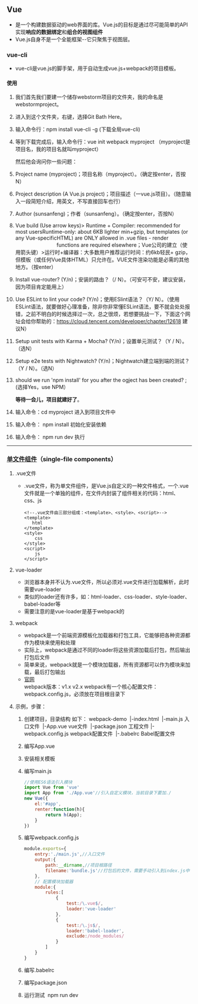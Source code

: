## Vue

* 是一个构建数据驱动的web界面的库。Vue.js的目标是通过尽可能简单的API实现**响应的数据绑定**和**组合的视图组件**
* Vue.js自身不是一个全能框架--它只聚焦于视图层。

### vue-cli

* vue-cli是vue.js的脚手架，用于自动生成vue.js+webpack的项目模板。

#### 使用

1. 我们首先我们要建一个储存webstorm项目的文件夹，我的命名是webstormproject。

2. 进入到这个文件夹，右键，选择Git Bath Here。

3. 输入命令行：npm install vue-cli -g (下载全局vue-cli)

4. 等到下载完成后，输入命令行：vue init webpack myproject  （myproject是项目名，我的项目名就叫myproject）

   然后他会询问你一些问题：

5. Project name (myproject)；项目名称（myproject）。（确定按enter，否按N） 

6. Project description (A Vue.js project)；项目描述（一vue.js项目）。（随意输入一段简短介绍，用英文，不写直接回车也行） 

7. Author (sunsanfeng)；作者（sunsanfeng）。（确定按enter，否按N） 

8. Vue build (Use arrow keys)> Runtime + Compiler: recommended for most usersRuntime-only: about 6KB lighter min+gzip, but templates (or any Vue-specificHTML) are ONLY allowed in .vue files - render 　　　　　　　　functions are required elsewhere；Vue公司的建立（使用箭头键）>运行时+编译器：大多数用户推荐运行时间：约6kb轻民+ gzip，但模板（或任何Vue具体HTML）只允许在。VUE文件渲染功能是必需的其他地方。（按enter） 

9. Install vue-router? (Y/n)；安装的路由？（/ N）。（可安可不安，建议安装，因为项目肯定能用上） 

10. Use ESLint to lint your code? (Y/n)；使用ESlint语法？（Y/ N）。（使用ESLint语法，就要做好心理准备，除非你非常懂ESLint语法，要不就会处处报错，之前不明白的时候选择过一次，总之很烦，若想要挑战一下，下面这个网址会给你帮助的：https://cloud.tencent.com/developer/chapter/12618        建议N） 

11. Setup unit tests with Karma + Mocha? (Y/n)；设置单元测试？（Y / N）。（选N） 

12. Setup e2e tests with Nightwatch? (Y/n)；Nightwatch建立端到端的测试？（Y / N）。（选N）

13. should we run 'npm install' for you after the ogject has been created? ;(选择Yes，use NPM）

    **等待一会儿，项目就建好了**。

14. 输入命令：cd myproject  进入到项目文件中

15. 输入命令： npm install  初始化安装依赖   

16. 输入命令： npm run dev  执行

---

### [单文件组件](https://www.cnblogs.com/yangguoe/p/9063912.html)（single-file components）

1. .vue文件

   * .vue文件，称为单文件组件，是Vue.js自定义的一种文件格式，一个.vue文件就是一个单独的组件，在文件内封装了组件相关的代码：html、css、js

     ```vue
     <!--.vue文件由三部分组成：<template>、<style>、<script>-->
     <template>
     	html
     </template>
     <style>
         css
     </style>
     <script>
         js
     </script>
     ```

2. vue-loader

   *  浏览器本身并不认为.vue文件，所以必须对.vue文件进行加载解析，此时需要vue-loader
   * 类似的loader还有许多，如：html-loader、css-loader、style-loader、babel-loader等
   * 需要注意的是vue-loader是基于webpack的

3. webpack

   *  webpack是一个前端资源模板化加载器和打包工具，它能够把各种资源都作为模块来使用和处理
   * 实际上，webpack是通过不同的loader将这些资源加载后打包，然后输出打包后文件 
   * 简单来说，webpack就是一个模块加载器，所有资源都可以作为模块来加载，最后打包输出
   * [官网](http://webpack.github.io/)     
     ​    webpack版本：v1.x v2.x
     ​    webpack有一个核心配置文件：webpack.config.js，必须放在项目根目录下

4. 示例，步骤：

   1. 创建项目，目录结构 如下：
      webpack-demo
      ​    |-index.html
      ​    |-main.js   入口文件
      ​    |-App.vue   vue文件 
      ​    |-package.json  工程文件
      ​    |-webpack.config.js  webpack配置文件
      ​    |-.babelrc   Babel配置文件

   2. 编写App.vue

   3. 安装相关模板    

   4. 编写main.js

      ````js
      //使用ES6语法引入模块
      import Vue from 'vue'
      import App from './App.vue'//引入自定义模块，当前目录下要加./
      new Vue({
          el:'#app',
          renter:function(h){
              return h(App);
          }
      })
      ````

   5. 编写webpack.config.js

      ````js
      module.exports={
          entry:'./main.js',//入口文件
          output:{
              path:__dirname,//项目根路径
              filename:'bundle.js'//打包后的文件，需要手动引入到index.js中
          },
          // 配置模块加载器
          module:{
              rules:[
                  {
                      test:/\.vue$/,
                      loader:'vue-loader'
                  },
                  {
                      test:/\.js$/,
                      loader:'babel-loader',
                      exclude:/node_modules/
                  }
              ]
          }
      }
      ````

   6. 编写.babelrc 

   7. 编写package.json

   8. 运行测试
      ​    npm run dev



